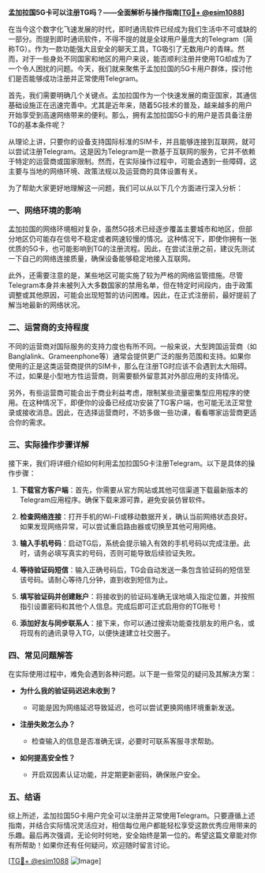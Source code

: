 **孟加拉国5G卡可以注册TG吗？——全面解析与操作指南[[TG💪+ @esim1088](https://t.me/s/esim1088)]**

在当今这个数字化飞速发展的时代，即时通讯软件已经成为我们生活中不可或缺的一部分。而提到即时通讯软件，不得不提的就是全球用户量庞大的Telegram（简称TG）。作为一款功能强大且安全的聊天工具，TG吸引了无数用户的青睐。然而，对于一些身处不同国家和地区的用户来说，能否顺利注册并使用TG却成为了一个令人困扰的问题。今天，我们就来聚焦于孟加拉国的5G卡用户群体，探讨他们是否能够成功注册并正常使用Telegram。

首先，我们需要明确几个关键点。孟加拉国作为一个快速发展的南亚国家，其通信基础设施正在迅速完善中。尤其是近年来，随着5G技术的普及，越来越多的用户开始享受到高速网络带来的便利。那么，拥有孟加拉国5G卡的用户是否具备注册TG的基本条件呢？

从理论上讲，只要你的设备支持国际标准的SIM卡，并且能够连接到互联网，就可以尝试注册Telegram。这是因为Telegram是一款基于互联网的服务，它并不依赖于特定的运营商或国家限制。然而，在实际操作过程中，可能会遇到一些障碍，这主要与当地的网络环境、政策法规以及运营商的具体设置有关。

为了帮助大家更好地理解这一问题，我们可以从以下几个方面进行深入分析：

### **一、网络环境的影响**
孟加拉国的网络环境相对复杂，虽然5G技术已经逐步覆盖主要城市和地区，但部分地区仍可能存在信号不稳定或者网速较慢的情况。这种情况下，即使你拥有一张优质的5G卡，也可能影响到TG的注册流程。因此，在尝试注册之前，建议先测试一下自己的网络连接质量，确保设备能够稳定地接入互联网。

此外，还需要注意的是，某些地区可能实施了较为严格的网络监管措施。尽管Telegram本身并未被列入大多数国家的禁用名单，但在特定时间段内，由于政策调整或其他原因，可能会出现短暂的访问困难。因此，在正式注册前，最好提前了解当地最新的网络状况。

### **二、运营商的支持程度**
不同的运营商对国际服务的支持力度也有所不同。一般来说，大型跨国运营商（如Banglalink、Grameenphone等）通常会提供更广泛的服务范围和支持。如果你使用的正是这类运营商提供的SIM卡，那么在注册TG时应该不会遇到太大阻碍。不过，如果是小型地方性运营商，则需要额外留意其对外部应用的支持情况。

另外，有些运营商可能会出于商业利益考虑，限制某些流量密集型应用程序的使用。在这种情况下，即便你的设备已经成功安装了TG客户端，也可能无法正常登录或接收消息。因此，在选择运营商时，不妨多做一些功课，看看哪家运营商更适合你的需求。

### **三、实际操作步骤详解**
接下来，我们将详细介绍如何利用孟加拉国5G卡注册Telegram。以下是具体的操作步骤：

1. **下载官方客户端**：首先，你需要从官方网站或其他可信渠道下载最新版本的Telegram应用程序。确保下载来源可靠，避免安装仿冒软件。
   
2. **检查网络连接**：打开手机的Wi-Fi或移动数据开关，确认当前网络状态良好。如果发现网络异常，可以尝试重启路由器或切换至其他可用网络。

3. **输入手机号码**：启动TG后，系统会提示输入有效的手机号码以完成注册。此时，请务必填写真实的号码，否则可能导致后续验证失败。

4. **等待验证码短信**：输入正确号码后，TG会自动发送一条包含验证码的短信至该号码。请耐心等待几分钟，直到收到短信为止。

5. **填写验证码并创建账户**：将接收到的验证码准确无误地填入指定位置，并按照指引设置密码和其他个人信息。完成后即可正式启用你的TG账号！

6. **添加好友与同步联系人**：接下来，你可以通过搜索功能查找朋友的用户名，或将现有的通讯录导入TG，以便快速建立社交圈子。

### **四、常见问题解答**
在实际使用过程中，难免会遇到各种问题。以下是一些常见的疑问及其解决方案：

- **为什么我的验证码迟迟未收到？**
   - 可能是因为网络延迟导致延迟，也可以尝试更换网络环境重新发送。
   
- **注册失败怎么办？**
   - 检查输入的信息是否准确无误，必要时可联系客服寻求帮助。

- **如何提高安全性？**
   - 开启双因素认证功能，并定期更新密码，确保账户安全。

### **五、结语**
综上所述，孟加拉国5G卡用户完全可以注册并正常使用Telegram。只要遵循上述指南，并结合实际情况灵活应对，相信每位用户都能轻松享受这款优秀应用带来的乐趣。最后再次强调，无论何时何地，安全始终是第一位的。希望这篇文章能对你有所帮助！如果你还有任何疑问，欢迎随时留言讨论。

[[TG💪+ @esim1088](https://t.me/s/esim1088) ![Image](https://i.postimg.cc/4NQfJmqS/Snipaste-2025-05-13-00-14-12.png)]